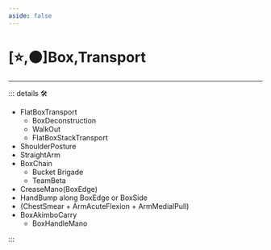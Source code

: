 ```yaml
---
aside: false
---
```

# [⭐,🟠]<labor>Box</labor>,<motor>Transport</motor>

---

<!-- =================================================== -->
<!-- =================================================== -->
<!-- =================================================== -->
<!-- =================================================== -->
<!-- =================================================== -->
::: details 🛠

- FlatBoxTransport
    - BoxDeconstruction
    - WalkOut
    - FlatBoxStackTransport
- ShoulderPosture
- StraightArm
- BoxChain
    - Bucket Brigade
    - TeamBeta
- CreaseMano(BoxEdge)
- HandBump along BoxEdge or BoxSide
- (ChestSmear + ArmAcuteFlexion + ArmMedialPull)
- BoxAkimboCarry
    - BoxHandleMano

:::
